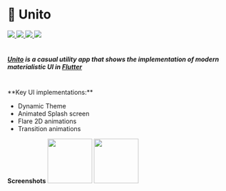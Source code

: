 <!-- markdownlint-disable MD033 -->
<!-- markdownlint-disable MD001 -->
# 🔄 Unito

<div>
<a href="https://flutter.dev">
    <img src="https://img.shields.io/badge/Platform-Flutter-blue" />
</a>
<a href="https://github.com/bharat-1809/Unito">
    <img src="https://img.shields.io/badge/Version-v1.1.1-yellow" />
</a>
<a href="https://github.com/bharat-1809/Unito/blob/master/LICENSE">
    <img src="https://img.shields.io/badge/License-MIT-red" />
</a>
<a href="https://paypal.me/bsharma1809">
    <img src="https://img.shields.io/badge/Donate-Paypal-green" />
</a>
</div>
<br>

##### <a href="https://github.com/bharat-1809/Unito">Unito</a> is a casual utility app that shows the implementation of modern materialistic UI in <a href="https://flutter.dev">Flutter</a>

<br>
**Key UI implementations:**

- Dynamic Theme
- Animated Splash screen
- Flare 2D animations
- Transition animations

**Screenshots**
<img src="https://github.com/bharat-1809/Unito/blob/master/img1.png" width="100" />
<img src="https://github.com/bharat-1809/Unito/blob/master/image1.png" width="100" />
